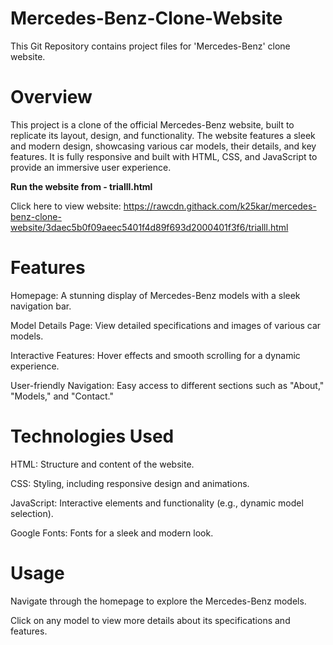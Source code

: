 
# Mercedes-Benz-Clone-Website
This Git Repository contains project files for 'Mercedes-Benz' clone website.


# Overview

This project is a clone of the official Mercedes-Benz website, built to replicate its layout, design, and functionality. The website features a sleek and modern design, showcasing various car models, their details, and key features. It is fully responsive and built with HTML, CSS, and JavaScript to provide an immersive user experience.

**Run the website from - trialll.html**

Click here to view website: 
https://rawcdn.githack.com/k25kar/mercedes-benz-clone-website/3daec5b0f09aeec5401f4d89f693d2000401f3f6/trialll.html

# Features

Homepage: A stunning display of Mercedes-Benz models with a sleek navigation bar.

Model Details Page: View detailed specifications and images of various car models.

Interactive Features: Hover effects and smooth scrolling for a dynamic experience.

User-friendly Navigation: Easy access to different sections such as "About," "Models," and "Contact."


# Technologies Used

HTML: Structure and content of the website.

CSS: Styling, including responsive design and animations.

JavaScript: Interactive elements and functionality (e.g., dynamic model selection).

Google Fonts: Fonts for a sleek and modern look.


# Usage

Navigate through the homepage to explore the Mercedes-Benz models.

Click on any model to view more details about its specifications and features.
